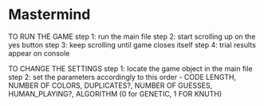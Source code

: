 # Mastermind
TO RUN THE GAME
step 1: run the main file
step 2: start scrolling up on the yes button
step 3: keep scrolling until game closes itself
step 4: trial results appear on console

TO CHANGE THE SETTINGS
step 1: locate the game object in the main file
step 2: set the parameters accordingly to this order
    - CODE LENGTH, NUMBER OF COLORS, DUPLICATES?, NUMBER OF GUESSES, HUMAN_PLAYING?, ALGORITHM (0 for GENETIC, 1 FOR KNUTH)
